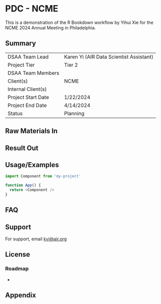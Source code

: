 # PDC - NCME
This is a demonstration of the R Bookdown workflow by Yihui Xie for the NCME 2024 Annual Meeting in Philadelphia.

## Summary

|  |  |
|---|---|
| DSAA Team Lead | Karen Yi (AIR Data Scientist Assistant) |
| Project Tier | Tier 2 |
| DSAA Team Members |  |
| Client(s) | NCME |
| Internal Client(s) |  |
| Project Start Date | 1/22/2024 |
| Project End Date | 4/14/2024 |
| Status | Planning |

 ## Raw Materials In


## Result Out


## Usage/Examples



```javascript
import Component from 'my-project'

function App() {
  return <Component />
}
```
## FAQ




## Support
For support, email kyi@air.org


## License

### Roadmap

- 

## Appendix

